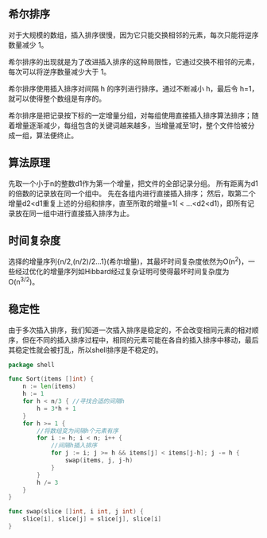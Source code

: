 ## 希尔排序对于大规模的数组，插入排序很慢，因为它只能交换相邻的元素，每次只能将逆序数量减少 1。希尔排序的出现就是为了改进插入排序的这种局限性，它通过交换不相邻的元素，每次可以将逆序数量减少大于 1。希尔排序使用插入排序对间隔 h 的序列进行排序。通过不断减小 h，最后令 h=1，就可以使得整个数组是有序的。希尔排序是把记录按下标的一定增量分组，对每组使用直接插入排序算法排序；随着增量逐渐减少，每组包含的关键词越来越多，当增量减至1时，整个文件恰被分成一组，算法便终止。## 算法原理先取一个小于n的整数d1作为第一个增量，把文件的全部记录分组。所有距离为d1的倍数的记录放在同一个组中。先在各组内进行直接插入排序；然后，取第二个增量d2<d1重复上述的分组和排序，直至所取的增量=1(  <  …<d2<d1)，即所有记录放在同一组中进行直接插入排序为止。## 时间复杂度选择的增量序列{n/2,(n/2)/2...1}(希尔增量)，其最坏时间复杂度依然为O(n<sup>2</sup>)，一些经过优化的增量序列如Hibbard经过复杂证明可使得最坏时间复杂度为O(n<sup>3/2</sup>)。## 稳定性由于多次插入排序，我们知道一次插入排序是稳定的，不会改变相同元素的相对顺序，但在不同的插入排序过程中，相同的元素可能在各自的插入排序中移动，最后其稳定性就会被打乱，所以shell排序是不稳定的。````gopackage shellfunc Sort(items []int) {	n := len(items)	h := 1	for h < n/3 { //寻找合适的间隔h		h = 3*h + 1	}	for h >= 1 {		//将数组变为间隔h个元素有序		for i := h; i < n; i++ {			//间隔h插入排序			for j := i; j >= h && items[j] < items[j-h]; j -= h {				swap(items, j, j-h)			}		}		h /= 3	}}func swap(slice []int, i int, j int) {	slice[i], slice[j] = slice[j], slice[i]}````